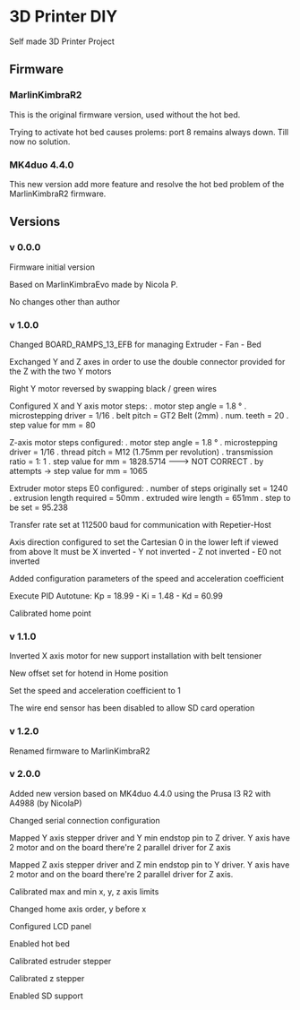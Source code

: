# 3D Printer DIY
Self made 3D Printer Project


## Firmware
### MarlinKimbraR2
This is the original firmware version, used without the hot bed.

Trying to activate hot bed causes prolems: port 8 remains always down. Till now no solution.

### MK4duo 4.4.0
This new version add more feature and resolve the hot bed problem of the MarlinKimbraR2 firmware.

## Versions
### v 0.0.0
Firmware initial version

Based on MarlinKimbraEvo made by Nicola P.

No changes other than author

### v 1.0.0
Changed BOARD_RAMPS_13_EFB for managing Extruder - Fan - Bed

Exchanged Y and Z axes in order to use the double connector provided for the Z with the two Y motors

Right Y motor reversed by swapping black / green wires

Configured X and Y axis motor steps:
. motor step angle = 1.8 °
. microstepping driver = 1/16
. belt pitch = GT2 Belt (2mm)
. num. teeth = 20
  . step value for mm = 80

Z-axis motor steps configured:
. motor step angle = 1.8 °
. microstepping driver = 1/16
. thread pitch = M12 (1.75mm per revolution)
. transmission ratio = 1: 1
  . step value for mm = 1828.5714 ---> NOT CORRECT
  . by attempts -> step value for mm = 1065

Extruder motor steps E0 configured:
. number of steps originally set = 1240
. extrusion length required = 50mm
. extruded wire length = 651mm
  . step to be set = 95.238

Transfer rate set at 112500 baud for communication with Repetier-Host

Axis direction configured to set the Cartesian 0 in the lower left if viewed from above
It must be X inverted - Y not inverted - Z not inverted - E0 not inverted

Added configuration parameters of the speed and acceleration coefficient

Execute PID Autotune: Kp = 18.99 - Ki = 1.48 - Kd = 60.99

Calibrated home point

### v 1.1.0
Inverted X axis motor for new support installation with belt tensioner

New offset set for hotend in Home position

Set the speed and acceleration coefficient to 1

The wire end sensor has been disabled to allow SD card operation

### v 1.2.0
Renamed firmware to MarlinKimbraR2

### v 2.0.0
Added new version based on MK4duo 4.4.0 using the Prusa I3 R2 with A4988 (by NicolaP)

Changed serial connection configuration

Mapped Y axis stepper driver and Y min endstop pin to Z driver. Y axis have 2 motor and on the board there're 2 parallel driver for Z axis

Mapped Z axis stepper driver and Z min endstop pin to Y driver. Y axis have 2 motor and on the board there're 2 parallel driver for Z axis.

Calibrated max and min x, y, z axis limits

Changed home axis order, y before x

Configured LCD panel

Enabled hot bed

Calibrated estruder stepper

Calibrated z stepper

Enabled SD support

